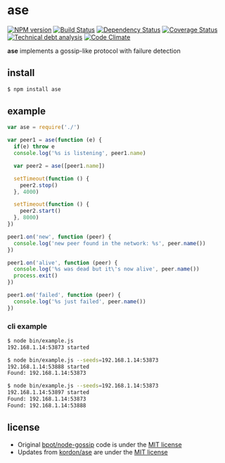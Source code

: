 # ase 

[![NPM version](https://badge.fury.io/js/ase.png)](http://badge.fury.io/js/ase)
[![Build Status](https://secure.travis-ci.org/kordon/ase.png)](http://travis-ci.org/kordon/ase)
[![Dependency Status](https://gemnasium.com/kordon/ase.png)](https://gemnasium.com/kordon/ase)
[![Coverage Status](https://coveralls.io/repos/kordon/ase/badge.png?branch=master)](https://coveralls.io/r/kordon/ase?branch=master)
[![Technical debt analysis](https://www.sidekickjs.com/r/kordon/ase/status_badge.svg)](https://www.sidekickjs.com/r/kordon/ase)
[![Code Climate](https://codeclimate.com/repos/52693e3856b10210ef0255a5/badges/7ad45c31e7539acfdc68/gpa.png)](https://codeclimate.com/repos/52693e3856b10210ef0255a5/feed)

**ase** implements a gossip-like protocol with failure detection

## install

```bash
$ npm install ase
```

## example

```js
var ase = require('./')

var peer1 = ase(function (e) {
  if(e) throw e
  console.log('%s is listening', peer1.name)

  var peer2 = ase([peer1.name])

  setTimeout(function () {
    peer2.stop()
  }, 4000)

  setTimeout(function () {
    peer2.start()
  }, 8000)
})

peer1.on('new', function (peer) {
  console.log('new peer found in the network: %s', peer.name())
})

peer1.on('alive', function (peer) {
  console.log('%s was dead but it\'s now alive', peer.name())
  process.exit()
})

peer1.on('failed', function (peer) {
  console.log('%s just failed', peer.name())
})
```

### cli example

```sh
$ node bin/example.js
192.168.1.14:53873 started
```
```sh
$ node bin/example.js --seeds=192.168.1.14:53873
192.168.1.14:53888 started
Found: 192.168.1.14:53873
```
```sh
$ node bin/example.js --seeds=192.168.1.14:53873
192.168.1.14:53897 started
Found: 192.168.1.14:53873
Found: 192.168.1.14:53888
```

## license

 * Original [bpot/node-gossip](https://github.com/bpot/node-gossip) code is under the [MIT license](license/bpot)
 * Updates from [kordon/ase](https://github.com/kordon/ase) are under the [MIT license](license/kordon)
